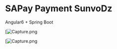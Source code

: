 # SAPay Payment SunvoDz


Angular6 + Spring Boot

[![Capture.png]([![123.png](https://i.postimg.cc/8P9PW56f/123.png)](https://postimg.cc/bs0hfqLq))

[![Capture.png]([![1234.png](https://i.postimg.cc/PxSdqrHx/1234.png)](https://postimg.cc/G8TW7RHw))
